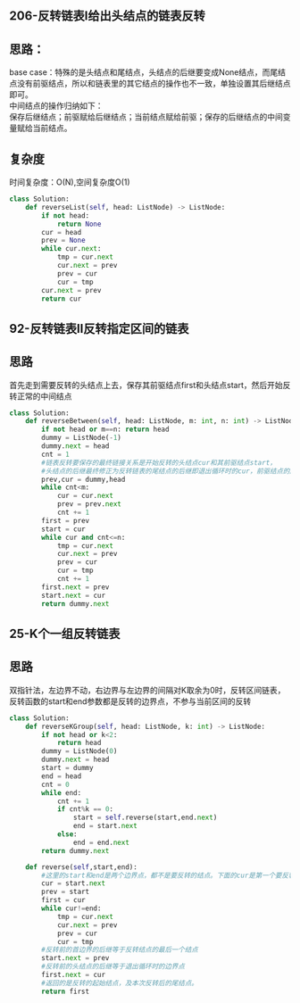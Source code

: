 ## 206-反转链表Ⅰ给出头结点的链表反转
## 思路：
base case：特殊的是头结点和尾结点，头结点的后继要变成None结点，而尾结点没有前驱结点，所以和链表里的其它结点的操作也不一致，单独设置其后继结点即可。  
中间结点的操作归纳如下：  
保存后继结点；前驱赋给后继结点；当前结点赋给前驱；保存的后继结点的中间变量赋给当前结点。
## 复杂度
时间复杂度：O(N),空间复杂度O(1)
```python
class Solution:
    def reverseList(self, head: ListNode) -> ListNode:
        if not head:
            return None
        cur = head
        prev = None
        while cur.next:
            tmp = cur.next
            cur.next = prev
            prev = cur
            cur = tmp
        cur.next = prev
        return cur
```

## 92-反转链表Ⅱ反转指定区间的链表
## 思路
首先走到需要反转的头结点上去，保存其前驱结点first和头结点start，然后开始反转正常的中间结点
```python
class Solution:
    def reverseBetween(self, head: ListNode, m: int, n: int) -> ListNode:
        if not head or m==n: return head
        dummy = ListNode(-1)
        dummy.next = head
        cnt = 1
        #链表反转要保存的最终链接关系是开始反转的头结点cur和其前驱结点start，
        #头结点的后继最终修正为反转链表的尾结点的后继即退出循环时的cur，前驱结点的后继修正为反转链表的尾结点即退出循环时的prev
        prev,cur = dummy,head
        while cnt<m:
            cur = cur.next
            prev = prev.next
            cnt += 1
        first = prev
        start = cur
        while cur and cnt<=n:
            tmp = cur.next
            cur.next = prev
            prev = cur
            cur = tmp
            cnt += 1
        first.next = prev
        start.next = cur
        return dummy.next
```
## 25-K个一组反转链表
## 思路
双指针法，左边界不动，右边界与左边界的间隔对K取余为0时，反转区间链表，反转函数的start和end参数都是反转的边界点，不参与当前区间的反转
```python
class Solution:
    def reverseKGroup(self, head: ListNode, k: int) -> ListNode:
        if not head or k<2:
            return head
        dummy = ListNode(0)
        dummy.next = head
        start = dummy
        end = head
        cnt = 0
        while end:
            cnt += 1
            if cnt%k == 0:
                start = self.reverse(start,end.next)
                end = start.next
            else:
                end = end.next
        return dummy.next

    def reverse(self,start,end):
        #这里的start和end是两个边界点，都不是要反转的结点。下面的cur是第一个要反转的点
        cur = start.next
        prev = start
        first = cur
        while cur!=end:
            tmp = cur.next
            cur.next = prev
            prev = cur
            cur = tmp
        #反转前的首边界的后继等于反转结点的最后一个结点
        start.next = prev
        #反转前的头结点的后继等于退出循环时的边界点
        first.next = cur
        #返回的是反转的起始结点，及本次反转后的尾结点。
        return first
```
